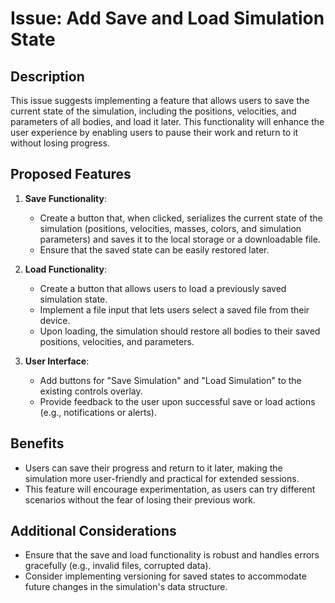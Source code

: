 # Issue: Add Save and Load Simulation State

## Description
This issue suggests implementing a feature that allows users to save the current state of the simulation, including the positions, velocities, and parameters of all bodies, and load it later. This functionality will enhance the user experience by enabling users to pause their work and return to it without losing progress.

## Proposed Features
1. **Save Functionality**:
   - Create a button that, when clicked, serializes the current state of the simulation (positions, velocities, masses, colors, and simulation parameters) and saves it to the local storage or a downloadable file.
   - Ensure that the saved state can be easily restored later.

2. **Load Functionality**:
   - Create a button that allows users to load a previously saved simulation state.
   - Implement a file input that lets users select a saved file from their device.
   - Upon loading, the simulation should restore all bodies to their saved positions, velocities, and parameters.

3. **User Interface**:
   - Add buttons for "Save Simulation" and "Load Simulation" to the existing controls overlay.
   - Provide feedback to the user upon successful save or load actions (e.g., notifications or alerts).

## Benefits
- Users can save their progress and return to it later, making the simulation more user-friendly and practical for extended sessions.
- This feature will encourage experimentation, as users can try different scenarios without the fear of losing their previous work.

## Additional Considerations
- Ensure that the save and load functionality is robust and handles errors gracefully (e.g., invalid files, corrupted data).
- Consider implementing versioning for saved states to accommodate future changes in the simulation's data structure.